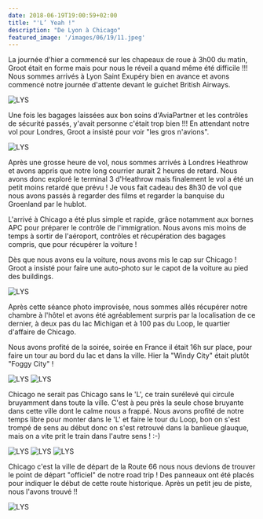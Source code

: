 ```yaml
---
date: 2018-06-19T19:00:59+02:00
title: "'L’ Yeah !"
description: "De Lyon à Chicago"
featured_image: '/images/06/19/11.jpeg'
---
```



La journée d'hier a commencé sur les chapeaux de roue à 3h00 du matin, Groot était en forme mais pour nous le réveil a quand même été difficile !!! Nous sommes arrivés à Lyon Saint Exupéry bien en avance et avons commencé notre journée d'attente devant le guichet British Airways. 


![LYS](/images/06/19/01.jpeg)


Une fois les bagages laissées aux bon soins d'AviaPartner et les contrôles de sécurité passés, y'avait personne c'était trop bien !!! En attendant notre vol pour Londres, Groot a insisté pour voir "les gros n'avions".

![LYS](/images/06/19/02.jpeg)

Après une grosse heure de vol, nous sommes arrivés à Londres Heathrow et avons appris que notre long courrier aurait 2 heures de retard. Nous avons donc exploré le terminal 3 d'Heathrow mais finalement le vol a été un petit moins retardé que prévu ! Je vous fait cadeau des 8h30 de vol que nous avons passés à regarder des films et regarder la banquise du Groenland par le hublot. 

L'arrivé à Chicago a été plus simple et rapide, grâce notamment aux bornes APC pour préparer le contrôle de l'immigration. Nous avons mis moins de temps à sortir de l'aéroport, contrôles et récupération des bagages compris, que pour récupérer la voiture !

Dès que nous avons eu la voiture, nous avons mis le cap sur Chicago ! Groot a insisté pour faire une auto-photo sur le capot de la voiture au pied des buildings. 

![LYS](/images/06/19/03.jpeg)

Après cette séance photo improvisée, nous sommes allés récupérer notre chambre à l'hôtel et avons été agréablement surpris par la localisation de ce dernier, à deux pas du lac Michigan et à 100 pas du Loop, le quartier d'affaire de Chicago.

Nous avons profité de la soirée, soirée en France il était 16h sur place, pour faire un tour au bord du lac et dans la ville. Hier la "Windy City" était plutôt "Foggy City" !

![LYS](/images/06/19/04.jpeg)
![LYS](/images/06/19/06.jpeg)

Chicago ne serait pas Chicago sans le 'L', ce train surélevé qui circule bruyamment dans toute la ville. C'est à peu près la seule chose bruyante dans cette ville dont le calme nous a frappé. Nous avons profité de notre temps libre pour monter dans le 'L' et faire le tour du Loop, bon on s'est trompé de sens au début donc on s'est retrouvé dans la banlieue glauque, mais on a vite prit le train dans l'autre sens ! :-)

![LYS](/images/06/19/08.jpeg)
![LYS](/images/06/19/09.jpeg)
![LYS](/images/06/19/10.jpeg)

Chicago c'est la ville de départ de la Route 66 nous nous devions de trouver le point de départ "officiel" de notre road trip ! Des panneaux ont été placés pour indiquer le début de cette route historique. Après un petit jeu de piste, nous l'avons trouvé !!

![LYS](/images/06/19/11.jpeg)

